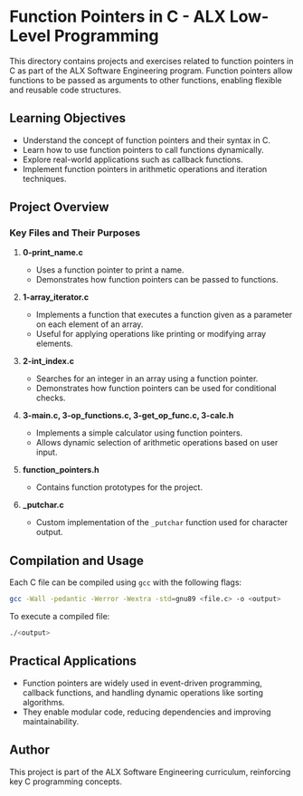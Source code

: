 # Function Pointers in C - ALX Low-Level Programming

This directory contains projects and exercises related to function pointers in C as part of the ALX Software Engineering program. Function pointers allow functions to be passed as arguments to other functions, enabling flexible and reusable code structures.

## Learning Objectives
- Understand the concept of function pointers and their syntax in C.
- Learn how to use function pointers to call functions dynamically.
- Explore real-world applications such as callback functions.
- Implement function pointers in arithmetic operations and iteration techniques.

## Project Overview

### Key Files and Their Purposes

1. **0-print_name.c**
   - Uses a function pointer to print a name.
   - Demonstrates how function pointers can be passed to functions.

2. **1-array_iterator.c**
   - Implements a function that executes a function given as a parameter on each element of an array.
   - Useful for applying operations like printing or modifying array elements.

3. **2-int_index.c**
   - Searches for an integer in an array using a function pointer.
   - Demonstrates how function pointers can be used for conditional checks.

4. **3-main.c, 3-op_functions.c, 3-get_op_func.c, 3-calc.h**
   - Implements a simple calculator using function pointers.
   - Allows dynamic selection of arithmetic operations based on user input.

5. **function_pointers.h**
   - Contains function prototypes for the project.

6. **_putchar.c**
   - Custom implementation of the `_putchar` function used for character output.

## Compilation and Usage

Each C file can be compiled using `gcc` with the following flags:
```sh
gcc -Wall -pedantic -Werror -Wextra -std=gnu89 <file.c> -o <output>
```

To execute a compiled file:
```sh
./<output>
```

## Practical Applications
- Function pointers are widely used in event-driven programming, callback functions, and handling dynamic operations like sorting algorithms.
- They enable modular code, reducing dependencies and improving maintainability.

## Author
This project is part of the ALX Software Engineering curriculum, reinforcing key C programming concepts.

